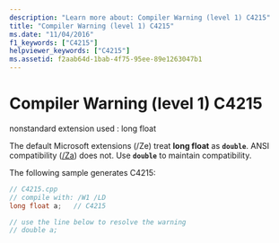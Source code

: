 ```yaml
---
description: "Learn more about: Compiler Warning (level 1) C4215"
title: "Compiler Warning (level 1) C4215"
ms.date: "11/04/2016"
f1_keywords: ["C4215"]
helpviewer_keywords: ["C4215"]
ms.assetid: f2aab64d-1bab-4f75-95ee-89e1263047b1
---
```

# Compiler Warning (level 1) C4215

nonstandard extension used : long float

The default Microsoft extensions (/Ze) treat **long float** as **`double`**. ANSI compatibility ([/Za](../../build/reference/za-ze-disable-language-extensions.md)) does not. Use **`double`** to maintain compatibility.

The following sample generates C4215:

```cpp
// C4215.cpp
// compile with: /W1 /LD
long float a;   // C4215

// use the line below to resolve the warning
// double a;
```
